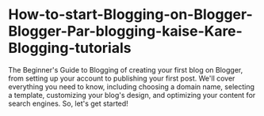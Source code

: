# How-to-start-Blogging-on-Blogger-Blogger-Par-blogging-kaise-Kare-Blogging-tutorials
The Beginner's Guide to Blogging of creating your first blog on Blogger, from setting up your account to publishing your first post. We'll cover everything you need to know, including choosing a domain name, selecting a template, customizing your blog's design, and optimizing your content for search engines. So, let's get started!

